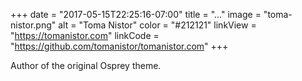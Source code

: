 +++
date = "2017-05-15T22:25:16-07:00"
title = "..."
image = "toma-nistor.png"
alt = "Toma Nistor"
color = "#212121"
linkView = "https://tomanistor.com"
linkCode = "https://github.com/tomanistor/tomanistor.com"
+++

Author of the original Osprey theme.